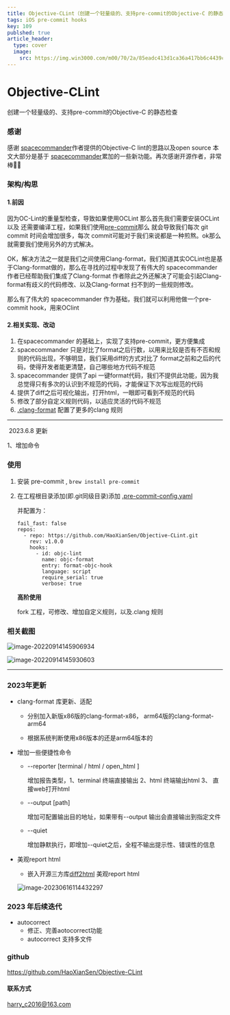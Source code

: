 ```yaml
---
title: Objective-CLint（创建一个轻量级的、支持pre-commit的Objective-C 的静态检查）
tags: iOS pre-commit hooks
key: 109
publshed: true
article_header: 
  type: cover
  image:
    src: https://img.win3000.com/m00/70/2a/85eadc413d1ca36a417bb6c4439c3a62.jpg
---
```


# Objective-CLint
创建一个轻量级的、支持pre-commit的Objective-C 的静态检查

### 感谢
感谢 [spacecommander](https://github.com/square/spacecommander)作者提供的Objective-C lint的思路以及open source
本文大部分是基于 [spacecommander](https://github.com/square/spacecommander)累加的一些新功能。再次感谢开源作者，非常棒👍🏻

### 架构/构思
#### 1.前因
因为OC-Lint的重量型检查，导致如果使用OCLint 那么首先我们需要安装OCLint 以及 还需要编译工程，如果我们使用[pre-commit](https://pre-commit.com/)那么
就会导致我们每次 git commit 时间会增加很多，每次 commit可能对于我们来说都是一种煎熬。ok那么就需要我们使用另外的方式解决。

OK，解决方法之一就是我们之间使用Clang-format，我们知道其实OCLint也是基于Clang-format做的，那么在寻找的过程中发现了有伟大的 spacecommander 作者已经帮助我们集成了Clang-format
作者除此之外还解决了可能会引起Clang-format有歧义的代码修改、以及Clang-format 扫不到的一些规则修改。

那么有了伟大的 spacecommander 作为基础，我们就可以利用他做一个pre-commit hook，用来OClint

#### 2.相关实现、改动
1. 在spacecommander 的基础上，实现了支持pre-commit，更方便集成
2. spacecommander 只是对比了format之后行数，以用来比较是否有不否和规则的代码出现，不够明显，我们采用diff的方式对比了
    format之前和之后的代码，使得开发者能更清楚，自己哪些地方代码不规范
3. spacecommander 提供了api 一键format代码，我们不提供此功能，因为我总觉得只有多次的认识到不规范的代码，才能保证下次写出规范的代码
4. 提供了diff之后可视化输出，打开html，一眼即可看到不规范的代码
5. 修改了部分自定义规则代码，以适应灵活的代码不规范
6. [.clang-format](https://github.com/HaoXianSen/Objective-CLint/blob/main/.clang-format) 配置了更多的clang 规则

------

​	2023.6.8 更新

1、增加命令

### 使用

1. 安装 pre-commit , ``` brew install pre-commit ```

2. 在工程根目录添加(即.git同级目录)添加 [.pre-commit-config.yaml](https://github.com/HaoXianSen/Objective-CLint/blob/main/.pre-commit-config.yaml)

   并配置为：

   ```
   fail_fast: false
   repos:
     - repo: https://github.com/HaoXianSen/Objective-CLint.git
       rev: v1.0.0
       hooks:
         - id: objc-lint
           name: objc-format
           entry: format-objc-hook
           language: script
           require_serial: true
           verbose: true
   ```

   **高阶使用**

   fork 工程，可修改、增加自定义规则，以及.clang 规则

### 相关截图

![image-20220914145906934](https://cdn.jsdelivr.net/gh/HaoXianSen/HaoXianSen.github.io@master/screenshots/20220914145908image-20220914145906934.png)

  

![image-20220914145930603](https://cdn.jsdelivr.net/gh/HaoXianSen/HaoXianSen.github.io@master/screenshots/20220914145930image-20220914145930603.png)

----

### 2023年更新

* clang-format 库更新、适配

  * 分别加入新版x86版的clang-format-x86， arm64版的clang-format-arm64

  * 根据系统判断使用x86版本的还是arm64版本的

* 增加一些便捷性命令

  * --reporter \[terminal / html / open_html ]

    增加报告类型，1、terminal 终端直接输出 2、html 终端输出html 3、 直接web打开html

  * --output [path]

    增加可配置输出目的地址，如果带有--output 输出会直接输出到指定文件

  * --quiet

    增加静默执行，即增加--quiet之后，全程不输出提示性、错误性的信息

* 美观report html

  * 嵌入开源三方库[diff2html](https://github.com/rtfpessoa/diff2html) 美观report html

  ![image-20230616114432297](https://cdn.jsdelivr.net/gh/HaoXianSen/HaoXianSen.github.io@master/screenshots/20230616114433image-20230616114432297.png)



### 2023 年后续迭代

* autocorrect 
  * 修正、完善aotocorrect功能
  * autocorrect 支持多文件

### github

https://github.com/HaoXianSen/Objective-CLint

#### 联系方式

harry_c2016@163.com